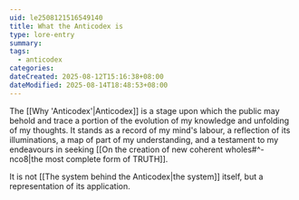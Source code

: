 ```yaml
---
uid: le2508121516549140
title: What the Anticodex is
type: lore-entry
summary: 
tags:
  - anticodex
categories: 
dateCreated: 2025-08-12T15:16:38+08:00
dateModified: 2025-08-14T18:48:53+08:00
---
```

The [[Why 'Anticodex'|Anticodex]] is a stage upon which the public may behold and trace a portion of the evolution of my knowledge and unfolding of my thoughts. It stands as a record of my mind's labour, a reflection of its illuminations, a map of part of my understanding, and a testament to my endeavours in seeking [[On the creation of new coherent wholes#^-nco8|the most complete form of TRUTH]].

It is not [[The system behind the Anticodex|the system]] itself, but a representation of its application.